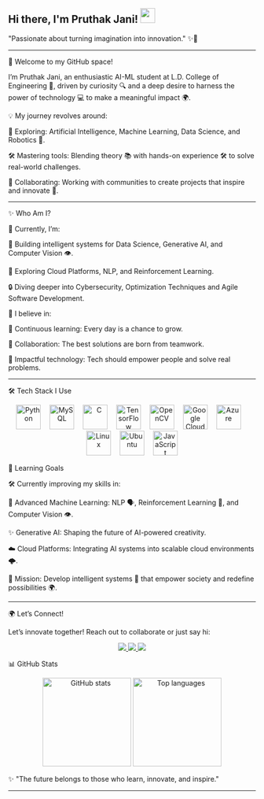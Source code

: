 ## Hi there, I'm Pruthak Jani! <img src="https://media.giphy.com/media/hvRJCLFzcasrR4ia7z/giphy.gif" width="30">

"Passionate about turning imagination into innovation." ✨🤖


---

🌟 Welcome to my GitHub space!

I’m Pruthak Jani, an enthusiastic AI-ML student at L.D. College of Engineering 🏫, driven by curiosity 🔍 and a deep desire to harness the power of technology 💻 to make a meaningful impact 🌍.

💡 My journey revolves around:

🌌 Exploring: Artificial Intelligence, Machine Learning, Data Science, and Robotics 🤖.

🛠️ Mastering tools: Blending theory 📚 with hands-on experience 🛠️ to solve real-world challenges.

🤝 Collaborating: Working with communities to create projects that inspire and innovate 🚀.



---

✨ Who Am I?

🔭 Currently, I’m:

🧠 Building intelligent systems for Data Science, Generative AI, and Computer Vision 👁️.

🚀 Exploring Cloud Platforms, NLP, and Reinforcement Learning.

🔒 Diving deeper into Cybersecurity, Optimization Techniques and Agile Software Development.


🧠 I believe in:

📖 Continuous learning: Every day is a chance to grow.

🤝 Collaboration: The best solutions are born from teamwork.

🌱 Impactful technology: Tech should empower people and solve real problems.



---

🛠️ Tech Stack I Use

<div align="center">
  <img src="https://cdn.jsdelivr.net/gh/devicons/devicon/icons/python/python-original.svg" height="50" alt="Python" />
  <img width="10" />
  <img src="https://cdn.simpleicons.org/mysql/4479A1" height="50" alt="MySQL" />
  <img width="10" />
  <img src="https://cdn.jsdelivr.net/gh/devicons/devicon/icons/c/c-original.svg" height="50" alt="C" />
  <img width="10" />
  <img src="https://cdn.jsdelivr.net/gh/devicons/devicon/icons/tensorflow/tensorflow-original.svg" height="50" alt="TensorFlow" />
  <img width="10" />
  <img src="https://cdn.jsdelivr.net/gh/devicons/devicon/icons/opencv/opencv-original.svg" height="50" alt="OpenCV" />
  <img width="10" />
  <img src="https://cdn.jsdelivr.net/gh/devicons/devicon/icons/googlecloud/googlecloud-original.svg" height="50" alt="Google Cloud" />
  <img width="10" />
  <img src="https://cdn.jsdelivr.net/gh/devicons/devicon/icons/azure/azure-original.svg" height="50" alt="Azure" />
  <img width="10" />
  <img src="https://cdn.jsdelivr.net/gh/devicons/devicon/icons/linux/linux-original.svg" height="50" alt="Linux" />
  <img width="10" />
  <img src="https://cdn.simpleicons.org/ubuntu/E95420" height="50" alt="Ubuntu" />
  <img width="10" />
  <img src="https://cdn.jsdelivr.net/gh/devicons/devicon/icons/javascript/javascript-original.svg" height="50" alt="JavaScript" />
</div>  


🌱 Learning Goals

🛠️ Currently improving my skills in:

🤖 Advanced Machine Learning: NLP 🗣️, Reinforcement Learning 🧠, and Computer Vision 👁️.

✨ Generative AI: Shaping the future of AI-powered creativity.

☁️ Cloud Platforms: Integrating AI systems into scalable cloud environments 🌩️.


🎯 Mission: Develop intelligent systems 🤝 that empower society and redefine possibilities 🌍.


---

🌍 Let’s Connect!

Let’s innovate together! Reach out to collaborate or just say hi:

<div align="center">
  <a href="https://www.linkedin.com/in/pruthak-jani/" target="_blank">
    <img src="https://img.shields.io/badge/LinkedIn-Pruthak%20Jani-blue?style=for-the-badge&logo=linkedin" />
  </a>
  <a href="https://www.hackerrank.com/profile/pruthak_jani" target="_blank">
    <img src="https://img.shields.io/badge/HackerRank-Pruthak%20Jani-brightgreen?style=for-the-badge&logo=hackerrank" />
  </a>
  <a href="mailto:pruthak.jani@gmail.com" target="_blank">
    <img src="https://img.shields.io/badge/Email-pruthak.jani@gmail.com-red?style=for-the-badge&logo=gmail" />
  </a>
</div>  


📊 GitHub Stats

<div align="center">
  <img src="https://github-readme-stats.vercel.app/api?username=pruthakjani5&show_icons=true&theme=radical" height="180" alt="GitHub stats" />
  <img src="https://github-readme-stats.vercel.app/api/top-langs/?username=pruthakjani5&layout=compact&theme=radical" height="180" alt="Top languages" />
</div>  


✨ "The future belongs to those who learn, innovate, and inspire."

---